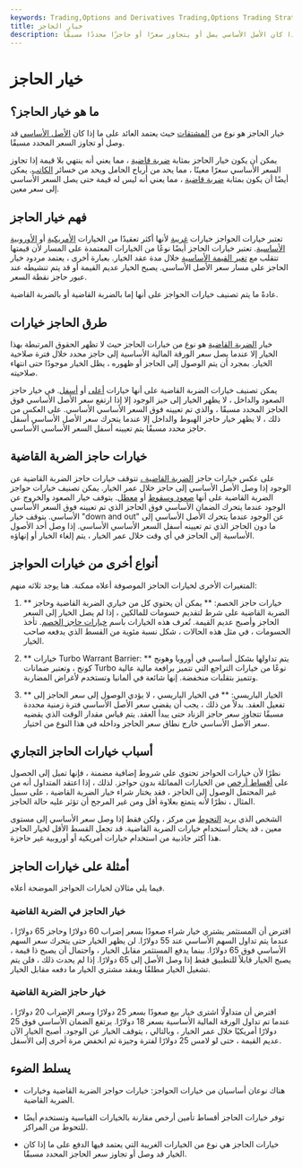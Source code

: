 ```yaml
---
keywords: Trading,Options and Derivatives Trading,Options Trading Strategy and Education,Options and Derivatives,Strategy and Education
title: خيار الحاجز
description: خيار الحاجز هو نوع من الخيارات حيث يعتمد العائد على ما إذا كان الأصل الأساسي يصل أو يتجاوز سعرًا أو حاجزًا محددًا مسبقًا.
---
```


# خيار الحاجز
## ما هو خيار الحاجز؟

خيار الحاجز هو نوع من [المشتقات](/derivative) حيث يعتمد العائد على ما إذا كان [الأصل الأساسي](/underlying-asset) قد وصل أو تجاوز السعر المحدد مسبقًا.

يمكن أن يكون خيار الحاجز بمثابة [ضربة قاضية](/knock-outoption) ، مما يعني أنه ينتهي بلا قيمة إذا تجاوز السعر الأساسي سعرًا معينًا ، مما يحد من أرباح الحامل ويحد من خسائر [الكاتب](/writer). يمكن أيضًا أن يكون بمثابة [ضربة قاضية](/knock-inoption) ، مما يعني أنه ليس له قيمة حتى يصل السعر الأساسي إلى سعر معين.

## فهم خيار الحاجز

تعتبر خيارات الحواجز خيارات [غريبة](/exoticoption) لأنها أكثر تعقيدًا من الخيارات [الأمريكية](/americanoption) أو [الأوروبية الأساسية](/europeanoption). تعتبر خيارات الحاجز أيضًا نوعًا من الخيارات المعتمدة على المسار لأن قيمتها تتقلب مع [تغير القيمة الأساسية](/value-change) خلال مدة عقد الخيار. بعبارة أخرى ، يعتمد مردود خيار الحاجز على مسار سعر الأصل الأساسي. يصبح الخيار عديم القيمة أو قد يتم تنشيطه عند عبور حاجز نقطة السعر.

عادةً ما يتم تصنيف خيارات الحواجز على أنها إما بالضربة القاضية أو بالضربة القاضية.

## طرق الحاجز خيارات

خيار [الضربة القاضية](/knock-inoption) هو نوع من خيارات الحاجز حيث لا تظهر الحقوق المرتبطة بهذا الخيار إلا عندما يصل سعر الورقة المالية الأساسية إلى حاجز محدد خلال فترة صلاحية الخيار. بمجرد أن يتم الوصول إلى الحاجز أو ظهوره ، يظل الخيار موجودًا حتى انتهاء صلاحيته.

يمكن تصنيف خيارات الضربة القاضية على أنها خيارات [أعلى](/up-and-inoption) أو [أسفل](/daio). في خيار حاجز الصعود والداخل ، لا يظهر الخيار إلى حيز الوجود إلا إذا ارتفع سعر الأصل الأساسي فوق الحاجز المحدد مسبقًا ، والذي تم تعيينه فوق السعر الأساسي الأساسي. على العكس من ذلك ، لا يظهر خيار حاجز الهبوط والداخل إلا عندما يتحرك سعر الأصل الأساسي أسفل حاجز محدد مسبقًا يتم تعيينه أسفل السعر الأساسي الأساسي.

## خيارات حاجز الضربة القاضية

على عكس خيارات حاجز [الضربة القاضية ،](/knock-outoption) تتوقف خيارات حاجز الضربة القاضية عن الوجود إذا وصل الأصل الأساسي إلى حاجز خلال عمر الخيار. يمكن تصنيف خيارات حواجز الضربة القاضية على أنها [صعود وسقوط](/up-and-outoption) أو [معطل](/daoo). يتوقف خيار الصعود والخروج عن الوجود عندما يتحرك الضمان الأساسي فوق الحاجز الذي تم تعيينه فوق السعر الأساسي الأساسي. يتوقف خيار "down and out" عن الوجود عندما يتحرك الأصل الأساسي إلى ما دون الحاجز الذي تم تعيينه أسفل السعر الأساسي الأساسي. إذا وصل أحد الأصول الأساسية إلى الحاجز في أي وقت خلال عمر الخيار ، يتم إلغاء الخيار أو إنهاؤه.

## أنواع أخرى من خيارات الحواجز

المتغيرات الأخرى لخيارات الحاجز الموصوفة أعلاه ممكنة. هنا يوجد ثلاثه منهم:

1. ** خيارات حاجز الخصم: ** يمكن أن يحتوي كل من خياري الضربة القاضية وحاجز الضربة القاضية على شرط لتقديم حسومات للمالكين ، إذا لم يصل الخيار إلى السعر الحاجز وأصبح عديم القيمة. تُعرف هذه الخيارات باسم [خيارات حاجز الخصم](/rebatebarrieroption). تأخذ الحسومات ، في مثل هذه الحالات ، شكل نسبة مئوية من القسط الذي يدفعه صاحب الخيار.

1. ** خيارات Turbo Warrant Barrier: ** يتم تداولها بشكل أساسي في أوروبا وهونج كونج ، وتعتبر ضمانات Turbo نوعًا من خيارات التراجع التي تتميز برافعة مالية عالية وتتميز بتقلبات منخفضة. إنها شائعة في ألمانيا وتستخدم لأغراض المضاربة.

1. ** الخيار الباريسي: ** في الخيار الباريسي ، لا يؤدي الوصول إلى سعر الحاجز إلى تفعيل العقد. بدلاً من ذلك ، يجب أن يقضي سعر الأصل الأساسي فترة زمنية محددة مسبقًا تتجاوز سعر حاجز الزناد حتى يبدأ العقد. يتم قياس مقدار الوقت الذي يقضيه سعر الأصل الأساسي خارج نطاق سعر الحاجز وداخله في هذا النوع من اختيار.

## أسباب خيارات الحاجز التجاري

نظرًا لأن خيارات الحواجز تحتوي على شروط إضافية مضمنة ، فإنها تميل إلى الحصول على [أقساط أرخص](/premium) من الخيارات المماثلة بدون حواجز. لذلك ، إذا اعتقد المتداول أنه من غير المحتمل الوصول إلى الحاجز ، فقد يختار شراء خيار الضربة القاضية ، على سبيل المثال ، نظرًا لأنه يتمتع بعلاوة أقل ومن غير المرجح أن تؤثر عليه حالة الحاجز.

الشخص الذي يريد [التحوط](/hedge) من مركز ، ولكن فقط إذا وصل سعر الأساسي إلى مستوى معين ، قد يختار استخدام خيارات الضربة القاضية. قد تجعل القسط الأقل لخيار الحاجز هذا أكثر جاذبية من استخدام خيارات أمريكية أو أوروبية غير حاجزة.

## أمثلة على خيارات الحاجز

فيما يلي مثالان لخيارات الحواجز الموضحة أعلاه.

### خيار الحاجز في الضربة القاضية

افترض أن المستثمر يشتري خيار شراء صعودًا بسعر إضراب 60 دولارًا وحاجز 65 دولارًا ، عندما يتم تداول السهم الأساسي عند 55 دولارًا. لن يظهر الخيار حتى يتحرك سعر السهم الأساسي فوق 65 دولارًا. بينما يدفع المستثمر مقابل الخيار ، واحتمال أن يصبح ذا قيمة ، يصبح الخيار قابلاً للتطبيق فقط إذا وصل الأصل إلى 65 دولارًا. إذا لم يحدث ذلك ، فلن يتم تشغيل الخيار مطلقًا ويفقد مشتري الخيار ما دفعه مقابل الخيار.

### خيار حاجز الضربة القاضية

افترض أن متداولًا اشترى خيار بيع صعودًا بسعر 25 دولارًا وسعر الإضراب 20 دولارًا ، عندما تم تداول الورقة المالية الأساسية بسعر 18 دولارًا. يرتفع الضمان الأساسي فوق 25 دولارًا أمريكيًا خلال عمر الخيار ، وبالتالي ، يتوقف الخيار عن الوجود. أصبح الخيار الآن عديم القيمة ، حتى لو لامس 25 دولارًا لفترة وجيزة ثم انخفض مرة أخرى إلى الأسفل.

## يسلط الضوء

- هناك نوعان أساسيان من خيارات الحواجز: خيارات حواجز الضربة القاضية وخيارات الضربة القاضية.

- توفر خيارات الحاجز أقساط تأمين أرخص مقارنة بالخيارات القياسية وتستخدم أيضًا للتحوط من المراكز.

- خيارات الحاجز هي نوع من الخيارات الغريبة التي يعتمد فيها الدفع على ما إذا كان الخيار قد وصل أو تجاوز سعر الحاجز المحدد مسبقًا.


